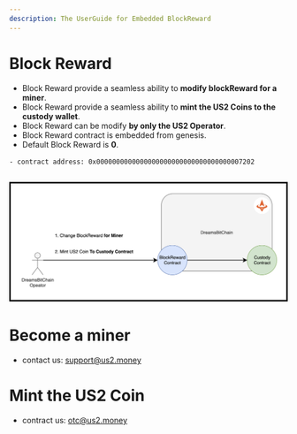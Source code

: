 ```yaml
---
description: The UserGuide for Embedded BlockReward
---
```


# Block Reward 
- Block Reward provide a seamless ability to **modify blockReward for a miner**.
- Block Reward provide a seamless ability to **mint the US2 Coins to the custody wallet**.
- Block Reward can be modify **by only the US2 Operator**.
- Block Reward contract is embedded from genesis.
- Default Block Reward is **0**.


```
- contract address: 0x0000000000000000000000000000000000007202
```



![BlockRewardSystem](../resources/image/blockreward-system.png)
- 

# Become a miner
- contact us: support@us2.money

# Mint the US2 Coin
- contract us: otc@us2.money
